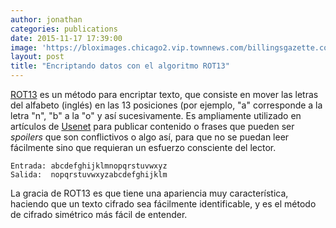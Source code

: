 ```yaml
---
author: jonathan
categories: publications
date: 2015-11-17 17:39:00
image: 'https://bloximages.chicago2.vip.townnews.com/billingsgazette.com/content/tncms/assets/v3/editorial/0/db/0dbdef91-93e3-55c9-b868-dec3eeac5421/57dadead48552.image.jpg?resize=435%2C300'
layout: post
title: "Encriptando datos con el algoritmo ROT13"
---
```


[ROT13][rot13] es un método para encriptar texto, que consiste en mover las 
letras del alfabeto (inglés) en las 13 posiciones (por ejemplo, "a" corresponde 
a la letra "n", "b" a la "o" y así sucesivamente.<!--more--> Es ampliamente utilizado 
en artículos de [Usenet][usenet] para publicar contenido o frases que pueden 
ser *spoilers* que son conflictivos o algo así, para que no se puedan leer 
fácilmente sino que requieran un esfuerzo consciente del lector.

	Entrada: abcdefghijklmnopqrstuvwxyz
	Salida:  nopqrstuvwxyzabcdefghijklm

La gracia de ROT13 es que tiene una apariencia muy característica, haciendo que 
un texto cifrado sea fácilmente identificable, y es el método de cifrado 
simétrico más fácil de entender.

[rot13]: https://en.wikipedia.org/wiki/ROT13
[usenet]: https://es.wikipedia.org/wiki/Usenet
